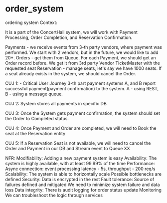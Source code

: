 # order_system
ordering system
Context:

It is a part of the ConcertHall system, we will work with Payment Processing, Order Completion, and Reservation Confirmation.

Payments - we receive events from 3-th party vendors, where payment was performed. We start with 2 vendors, but in the future, we would like to add 20+. 
Orders - get them from Queue. For each Payment, we should get an Order record before. We get it from 3rd party Vendor TicketMaster with the requested 
seat Reservation - manage seats, let's say we have 1000 seats. If a seat already exists in the system, we should cancel the Order.

CUJ 1: - Critical User Journey 3-th part payment systems A, and B report successful payment(payment confirmation) to the system. A - using REST, 
B - using a message queue.

CUJ 2: System stores all payments in specific DB

CUJ 3: Once the System gets payment confirmation, the system should set the Order to Completed status.

CUJ 4: Once Payment and Order are completed, we will need to Book the seat at the Reservation entity

CUJ 5: If a Reservation Seat is not available, we will need to cancel the Order and Payment in our DB and Stream event to Queue XX

NFR: 
Modifiability: Adding a new payment system is easy 
Availability: The system is highly available, with at least 99.99% of the time 
Performance: 
Async connection: event processing latency - 5s, throughput - 200 req/s 
Scalability: The system is able to horizontally scale Possible bottlenecks are defined 
Security: Data is encrypted in the rest 
Fault tolerance: Source of failures defined and mitigated We need to minimize system failure and data loss 
Data integrity: There is audit logging for order status update Monitoring We can troubleshoot the logic through services
